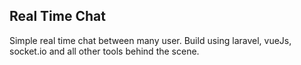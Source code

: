 ## Real Time Chat
Simple real time chat between many user. Build using laravel, vueJs, socket.io and all other tools behind the scene.
